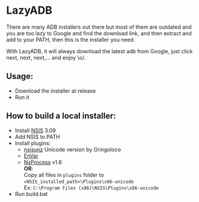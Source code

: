 # LazyADB

There are many ADB installers out there but most of them are outdated and you are too lazy to Google and find the download link, and then extract and add to your PATH, then this is the installer you need.

With LazyADB, it will always download the latest adb from Google, just click next, next, next,... and enjoy \o/.

## Usage:
- Download the installer at release
- Run it

## How to build a local installer:
- Install [NSIS](https://nsis.sourceforge.io/Download) 3.09
- Add NSIS to PATH
- Install plugins:
    + [nsisunz](https://nsis.sourceforge.io/Nsisunz_plug-in) Unicode version by Gringoloco
    + [EnVar](https://nsis.sourceforge.io/EnVar_plug-in)
    + [NsProcess](https://nsis.sourceforge.io/NsProcess_plugin) v1.6  
    **OR**:  
        Copy all files in `plugins` folder to `<NSIS_installed_path>\Plugins\x86-unicode`   
        Ex: `C:\Program Files (x86)\NSIS\Plugins\x86-unicode`
- Run build.bat